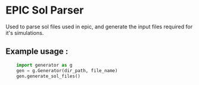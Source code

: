 # EPIC Sol Parser

Used to parse sol files used in epic, and generate the input files required for it's simulations.

## Example usage :

```python
	import generator as g
	gen = g.Generator(dir_path, file_name)
	gen.generate_sol_files()
```


